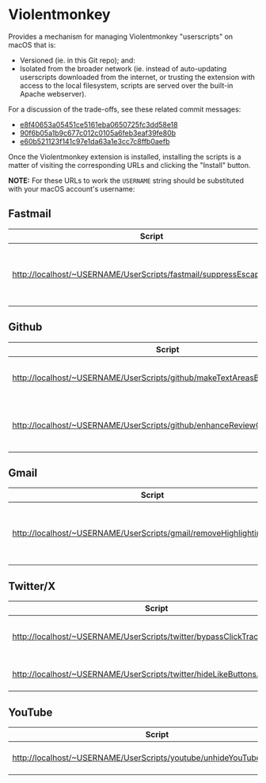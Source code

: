 # Violentmonkey

Provides a mechanism for managing Violentmonkey "userscripts" on macOS that is:

- Versioned (ie. in this Git repo); and:
- Isolated from the broader network (ie. instead of auto-updating userscripts downloaded from the internet, or trusting the extension with access to the local filesystem, scripts are served over the built-in Apache webserver).

For a discussion of the trade-offs, see these related commit messages:

- [e8f40653a05451ce5161eba0650725fc3dd58e18](https://github.com/wincent/wincent/commit/e8f40653a05451ce5161eba0650725fc3dd58e18)
- [90f6b05a1b9c677c012c0105a6feb3eaf39fe80b](https://github.com/wincent/wincent/commit/90f6b05a1b9c677c012c0105a6feb3eaf39fe80b)
- [e60b521123f141c97e1da63a1e3cc7c8ffb0aefb](https://github.com/wincent/wincent/commit/e60b521123f141c97e1da63a1e3cc7c8ffb0aefb)

Once the Violentmonkey extension is installed, installing the scripts is a matter of visiting the corresponding URLs and clicking the "Install" button.

**NOTE:** For these URLs to work the `USERNAME` string should be substituted with your macOS account's username:

## Fastmail

| Script                                                                                                                                           | Description                                          |
| ------------------------------------------------------------------------------------------------------------------------------------------------ | ---------------------------------------------------- |
| [http://localhost/~USERNAME/UserScripts/fastmail/suppressEscape.user.js](http://localhost/~USERNAME/UserScripts/fastmail/suppressEscape.user.js) | Stop the Escape key from discarding changes in notes |

## Github

| Script                                                                                                                                                     | Description                                  |
| ---------------------------------------------------------------------------------------------------------------------------------------------------------- | -------------------------------------------- |
| [http://localhost/~USERNAME/UserScripts/github/makeTextAreasBigger.user.js](http://localhost/~USERNAME/UserScripts/github/makeTextAreasBigger.user.js)     | Make GitHub PR textareas bigger              |
| [http://localhost/~USERNAME/UserScripts/github/enhanceReviewComments.user.js](http://localhost/~USERNAME/UserScripts/github/enhanceReviewComments.user.js) | Turns comment inputs into just saying inputs |

## Gmail

| Script                                                                                                                                             | Description                                         |
| -------------------------------------------------------------------------------------------------------------------------------------------------- | --------------------------------------------------- |
| [http://localhost/~USERNAME/UserScripts/gmail/removeHighlighting.user.js](http://localhost/~USERNAME/UserScripts/gmail/removeHighlighting.user.js) | Remove annoying purple color added to text by Gmail |

## Twitter/X

| Script                                                                                                                                                   | Description                   |
| -------------------------------------------------------------------------------------------------------------------------------------------------------- | ----------------------------- |
| [http://localhost/~USERNAME/UserScripts/twitter/bypassClickTracking.user.js](http://localhost/~USERNAME/UserScripts/twitter/bypassClickTracking.user.js) | Bypass Twitter click tracking |
| [http://localhost/~USERNAME/UserScripts/twitter/hideLikeButtons.user.js](http://localhost/~USERNAME/UserScripts/twitter/hideLikeButtons.user.js)         | Hide Twitter Like buttons     |

## YouTube

| Script                                                                                                                                               | Description                |
| ---------------------------------------------------------------------------------------------------------------------------------------------------- | -------------------------- |
| [http://localhost/~USERNAME/UserScripts/youtube/unhideYouTubeInfo.user.js](http://localhost/~USERNAME/UserScripts/youtube/unhideYouTubeInfo.user.js) | Unhide view count and date |

